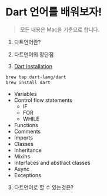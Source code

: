 # Dart 언어를 배워보자!

> 모든 내용은 Mac을 기준으로 합니다.

1. 다트언어란?
2. 다트언어의 장단점

3. [Dart Installation](https://dart.dev/get-dart)

```bash
brew tap dart-lang/dart
brew install dart
```

- Variables
- Control flow statements
  - IF
  - FOR
  - WHILE
- Functions
- Comments
- Imports
- Classes
- Inheritance
- Mixins
- Interfaces and abstract classes
- Async
- Exceptions

3. 다트언어로 할 수 있는것은?
